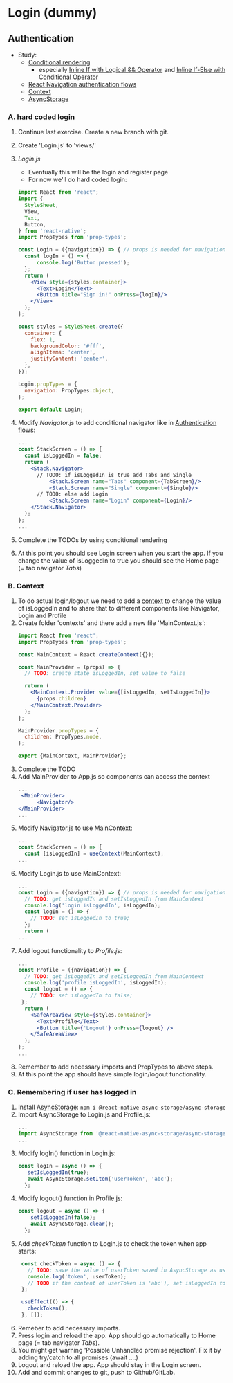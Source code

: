 # Login (dummy)

## Authentication

* Study:
  * [Conditional rendering](https://reactjs.org/docs/conditional-rendering.html)
    * especially [Inline If with Logical && Operator](https://reactjs.org/docs/conditional-rendering.html#inline-if-with-logical--operator) and [Inline If-Else with Conditional Operator](https://reactjs.org/docs/conditional-rendering.html#inline-if-else-with-conditional-operator)
  * [React Navigation authentication flows](https://reactnavigation.org/docs/auth-flow/)
  * [Context](https://upmostly.com/tutorials/how-to-use-the-usecontext-hook-in-react)
  * [AsyncStorage](https://react-native-async-storage.github.io/async-storage/)
                                                                                       
### A. hard coded login

1. Continue last exercise. Create a new branch with git.
2. Create 'Login.js' to 'views/'
3. _Login.js_
    * Eventually this will be the login and register page
    * For now we'll do hard coded login:

    ```jsx harmony
    import React from 'react';
    import {
      StyleSheet,
      View,
      Text,
      Button,
    } from 'react-native';
    import PropTypes from 'prop-types';   
    
    const Login = ({navigation}) => { // props is needed for navigation   
      const logIn = () => {
          console.log('Button pressed');
      };
      return (
        <View style={styles.container}>
          <Text>Login</Text>
          <Button title="Sign in!" onPress={logIn}/>
        </View>
      );
    };
    
    const styles = StyleSheet.create({
      container: {
        flex: 1,
        backgroundColor: '#fff',
        alignItems: 'center',
        justifyContent: 'center',
      },
    });
    
    Login.propTypes = {
      navigation: PropTypes.object,
    };
    
    export default Login;

   ```

4. Modify _Navigator.js_ to add conditional navigator like in [Authentication flows](https://reactnavigation.org/docs/auth-flow/):

   ```jsx harmony
   ...
   const StackScreen = () => {
     const isLoggedIn = false;
     return (
       <Stack.Navigator>
         // TODO: if isLoggedIn is true add Tabs and Single      
             <Stack.Screen name="Tabs" component={TabScreen}/>
             <Stack.Screen name="Single" component={Single}/>          
         // TODO: else add Login
             <Stack.Screen name="Login" component={Login}/>          
       </Stack.Navigator>
     );
   };
   ...
   ```

5. Complete the TODOs by using conditional rendering
6. At this point you should see Login screen when you start the app. If you change the value of isLoggedIn to true you should see the Home page (= tab navigator _Tabs_)

### B. Context

1. To do actual login/logout we need to add a [context](https://reactjs.org/docs/context.html) to change the value of isLoggedIn and to share that to different components like Navigator, Login and Profile
2. Create folder 'contexts' and there add a new file 'MainContext.js':
   ```jsx
   import React from 'react';
   import PropTypes from 'prop-types';
   
   const MainContext = React.createContext({});
   
   const MainProvider = (props) => {
     // TODO: create state isLoggedIn, set value to false
   
     return (
       <MainContext.Provider value={[isLoggedIn, setIsLoggedIn]}>
         {props.children}
       </MainContext.Provider>
     );
   };
   
   MainProvider.propTypes = {
     children: PropTypes.node,
   };
   
   export {MainContext, MainProvider};
   ```
3. Complete the TODO
4. Add MainProvider to App.js so components can access the context
   ```jsx
   ...
    <MainProvider>
         <Navigator/>   
   </MainProvider>
   ...
   ```
5. Modify Navigator.js to use MainContext:
   ```jsx
   ...
   const StackScreen = () => {
     const [isLoggedIn] = useContext(MainContext);
   ...
   ```
6. Modify Login.js to use MainContext:
   ```jsx
   ...
   const Login = ({navigation}) => { // props is needed for navigation
     // TODO: get isLoggedIn and setIsLoggedIn from MainContext
     console.log('login isLoggedIn', isLoggedIn);
     const logIn = () => {
       // TODO: set isLoggedIn to true;
     };
     return (
   ...
   ```
7. Add logout functionality to _Profile.js_:
   ```jsx harmony
   ...
   const Profile = ({navigation}) => {
     // TODO: get isLoggedIn and setIsLoggedIn from MainContext
     console.log('profile isLoggedIn', isLoggedIn);
     const logout = () => {
       // TODO: set isLoggedIn to false;
    };
     return (
       <SafeAreaView style={styles.container}>
         <Text>Profile</Text>
         <Button title={'Logout'} onPress={logout} />
       </SafeAreaView>
     );
   };
   ...
   ```
8. Remember to add necessary imports and PropTypes to above steps.
9. At this point the app should have simple login/logout functionality.

### C. Remembering if user has logged in
1. Install [AsyncStorage](https://react-native-async-storage.github.io/async-storage/docs/install/): `npm i @react-native-async-storage/async-storage`
2. Import AsyncStorage to Login.js and Profile.js:
   ```jsx
   ...
   import AsyncStorage from '@react-native-async-storage/async-storage';
   ... 
   ```
3. Modify logIn() function in Login.js:
   ```jsx
   const logIn = async () => {
      setIsLoggedIn(true);   
      await AsyncStorage.setItem('userToken', 'abc');
     };
   ```
4. Modify logout() function in Profile.js:
   ```jsx
   const logout = async () => {
       setIsLoggedIn(false);
       await AsyncStorage.clear();
     };
   ```
5. Add _checkToken_ function to Login.js to check the token when app starts:
   ```jsx
    const checkToken = async () => {
      // TODO: save the value of userToken saved in AsyncStorage as userToken
      console.log('token', userToken);
      // TODO if the content of userToken is 'abc'), set isLoggedIn to true and navigate to Tabs
    };
   
    useEffect(() => {
      checkToken(); 
    }, []);
   ```
6. Remeber to add necessary imports.
7. Press login and reload the app. App should go automatically to Home page (= tab navigator _Tabs_).
8. You might get warning 'Possible Unhandled promise rejection'. Fix it by adding try/catch to all promises (await ....)
9. Logout and reload the app. App should stay in the Login screen.
10. Add and commit changes to git, push to Github/GitLab.
